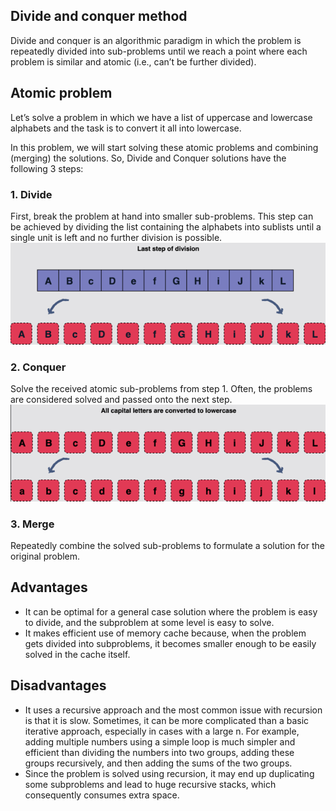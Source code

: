 ## Divide and conquer method

Divide and conquer is an algorithmic paradigm in which the problem is repeatedly divided into 
sub-problems until we reach a point where each problem is similar and atomic (i.e., can’t be further divided).

## Atomic problem

Let’s solve a problem in which we have a list of uppercase and lowercase alphabets and the task is to convert it all into lowercase.

In this problem, we will start solving these atomic problems and combining (merging) the solutions. So, Divide and Conquer solutions have the following 3 steps:


### 1. Divide
First, break the problem at hand into smaller sub-problems. This step can be achieved by dividing the list containing the alphabets into sublists until a single unit is left and no further division is possible.
![img.png](img.png)


### 2. Conquer
Solve the received atomic sub-problems from step 1. Often, the problems are considered solved and passed onto the next step.
![img_1.png](img_1.png)

### 3. Merge
Repeatedly combine the solved sub-problems to formulate a solution for the original problem.


## Advantages
- It can be optimal for a general case solution where the problem is easy to divide, and the subproblem at some level is easy to solve.
- It makes efficient use of memory cache because, when the problem gets divided into subproblems, it becomes smaller enough to be easily solved in the cache itself.

## Disadvantages
- It uses a recursive approach and the most common issue with recursion is that it is slow. Sometimes, it can be more complicated than a basic iterative approach, especially in cases with a large n.
For example, adding multiple numbers using a simple loop is much simpler and efficient than dividing the numbers into two groups, adding these groups recursively, and then adding the sums of the two groups.
- Since the problem is solved using recursion, it may end up duplicating some subproblems and lead to huge recursive stacks, which consequently consumes extra space.

